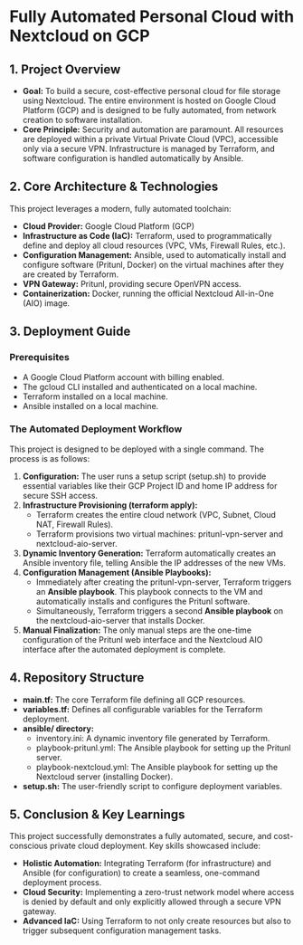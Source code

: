 # **Fully Automated Personal Cloud with Nextcloud on GCP**

## **1\. Project Overview**

* **Goal:** To build a secure, cost-effective personal cloud for file storage using Nextcloud. The entire environment is hosted on Google Cloud Platform (GCP) and is designed to be fully automated, from network creation to software installation.  
* **Core Principle:** Security and automation are paramount. All resources are deployed within a private Virtual Private Cloud (VPC), accessible only via a secure VPN. Infrastructure is managed by Terraform, and software configuration is handled automatically by Ansible.

## **2\. Core Architecture & Technologies**

This project leverages a modern, fully automated toolchain:

* **Cloud Provider:** Google Cloud Platform (GCP)  
* **Infrastructure as Code (IaC):** Terraform, used to programmatically define and deploy all cloud resources (VPC, VMs, Firewall Rules, etc.).  
* **Configuration Management:** Ansible, used to automatically install and configure software (Pritunl, Docker) on the virtual machines after they are created by Terraform.  
* **VPN Gateway:** Pritunl, providing secure OpenVPN access.  
* **Containerization:** Docker, running the official Nextcloud All-in-One (AIO) image.

## **3\. Deployment Guide**

### **Prerequisites**

* A Google Cloud Platform account with billing enabled.  
* The gcloud CLI installed and authenticated on a local machine.  
* Terraform installed on a local machine.  
* Ansible installed on a local machine.

### **The Automated Deployment Workflow**

This project is designed to be deployed with a single command. The process is as follows:

1. **Configuration:** The user runs a setup script (setup.sh) to provide essential variables like their GCP Project ID and home IP address for secure SSH access.  
2. **Infrastructure Provisioning (terraform apply):**  
   * Terraform creates the entire cloud network (VPC, Subnet, Cloud NAT, Firewall Rules).  
   * Terraform provisions two virtual machines: pritunl-vpn-server and nextcloud-aio-server.  
3. **Dynamic Inventory Generation:** Terraform automatically creates an Ansible inventory file, telling Ansible the IP addresses of the new VMs.  
4. **Configuration Management (Ansible Playbooks):**  
   * Immediately after creating the pritunl-vpn-server, Terraform triggers an **Ansible playbook**. This playbook connects to the VM and automatically installs and configures the Pritunl software.  
   * Simultaneously, Terraform triggers a second **Ansible playbook** on the nextcloud-aio-server that installs Docker.  
5. **Manual Finalization:** The only manual steps are the one-time configuration of the Pritunl web interface and the Nextcloud AIO interface after the automated deployment is complete.

## **4\. Repository Structure**

* **main.tf:** The core Terraform file defining all GCP resources.  
* **variables.tf:** Defines all configurable variables for the Terraform deployment.  
* **ansible/ directory:**  
  * inventory.ini: A dynamic inventory file generated by Terraform.  
  * playbook-pritunl.yml: The Ansible playbook for setting up the Pritunl server.  
  * playbook-nextcloud.yml: The Ansible playbook for setting up the Nextcloud server (installing Docker).  
* **setup.sh:** The user-friendly script to configure deployment variables.

## **5\. Conclusion & Key Learnings**

This project successfully demonstrates a fully automated, secure, and cost-conscious private cloud deployment. Key skills showcased include:

* **Holistic Automation:** Integrating Terraform (for infrastructure) and Ansible (for configuration) to create a seamless, one-command deployment process.  
* **Cloud Security:** Implementing a zero-trust network model where access is denied by default and only explicitly allowed through a secure VPN gateway.  
* **Advanced IaC:** Using Terraform to not only create resources but also to trigger subsequent configuration management tasks.